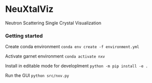 # NeuXtalViz
Neutron Scattering Single Crystal Visualization

### Getting started

Create conda environment
`conda env create -f environment.yml`

Activate garnet environment
`conda activate nxv`

Install in editable mode for developlment
`python -m pip install -e .`

Run the GUI
`python src/nxv.py`
